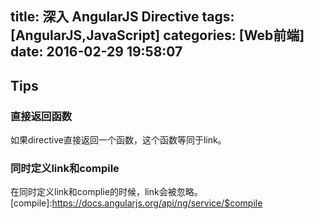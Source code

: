 title: 深入 AngularJS Directive
tags: [AngularJS,JavaScript]
categories: [Web前端]
date: 2016-02-29 19:58:07
---
## Tips
### 直接返回函数
如果directive直接返回一个函数，这个函数等同于link。
### 同时定义link和compile
在同时定义link和complie的时候，link会被忽略。
[compile]:https://docs.angularjs.org/api/ng/service/$compile
